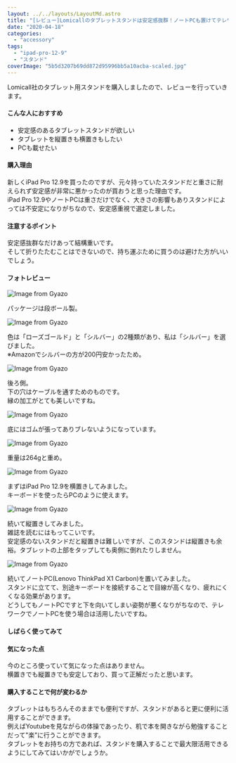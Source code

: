 ```yaml
---
layout: ../../layouts/LayoutMd.astro
title: "[レビュー]Lomicallのタブレットスタンドは安定感抜群！ノートPCも置けてテレワークでも活躍！"
date: "2020-04-18"
categories: 
  - "accessory"
tags: 
  - "ipad-pro-12-9"
  - "スタンド"
coverImage: "5b5d3207b69dd872d95996bb5a10acba-scaled.jpg"
---
```


Lomicall社のタブレット用スタンドを購入しましたので、レビューを行っていきます。

<div data-vc_mylinkbox_id="889318549"></div>

#### こんな人におすすめ

- 安定感のあるタブレットスタンドが欲しい
- タブレットを縦置きも横置きもしたい
- PCも載せたい

#### 購入理由

新しくiPad Pro 12.9を買ったのですが、元々持っていたスタンドだと重さに耐えられず安定感が非常に悪かったのが買おうと思った理由です。  
iPad Pro 12.9やノートPCは重さだけでなく、大きさの影響もありスタンドによっては不安定になりがちなので、安定感重視で選定しました。

#### 注意するポイント

安定感抜群なだけあって結構重いです。  
そして折りたたむことはできないので、持ち運ぶために買うのは避けた方がいいでしょう。

#### フォトレビュー

![Image from Gyazo](/archive/images/a62d7e7dcf660a911a8b2f2f1d35f661.jpg)

パッケージは段ボール製。

![Image from Gyazo](/archive/images/5b5d3207b69dd872d95996bb5a10acba.jpg)

色は「ローズゴールド」と「シルバー」の2種類があり、私は「シルバー」を選びました。  
※Amazonでシルバーの方が200円安かったため。

![Image from Gyazo](/archive/images/a9ad902bd84634281ec8f932ae128eda.jpg)

後ろ側。  
下の穴はケーブルを通すためのものです。  
縁の加工がとても美しいですね。

![Image from Gyazo](/archive/images/afbd7cad7220b632ce529aa9827c7cd2.jpg)

底にはゴムが張ってありブレないようになっています。

![Image from Gyazo](/archive/images/466e3fa50d76a8d61500e8acff60a5fd.jpg)

重量は264gと重め。

![Image from Gyazo](/archive/images/28ecd72797210a8fbfec238ad20f69c1.jpg)

まずはiPad Pro 12.9を横置きしてみました。  
キーボードを使ったらPCのように使えます。

![Image from Gyazo](/archive/images/ebd08f8eabde7f6a97b22879d2e85827.jpg)

続いて縦置きしてみました。  
雑誌を読むにはもってこいです。  
安定感のないスタンドだと縦置きは難しいですが、このスタンドは縦置きも余裕。タブレットの上部をタップしても奥側に倒れたりしません。

![Image from Gyazo](/archive/images/0061f35944f32139223c5f4a3ec7a9ff.jpg)

続いてノートPC(Lenovo ThinkPad X1 Carbon)を置いてみました。  
スタンドに立てて、別途キーボードを接続することで目線が高くなり、疲れにくくなる効果があります。  
どうしてもノートPCですと下を向いてしまい姿勢が悪くなりがちなので、テレワークでノートPCを使う場合は活用したいですね。

#### しばらく使ってみて

#### 気になった点

今のところ使っていて気になった点はありません。  
横置きでも縦置きでも安定しており、買って正解だったと思います。

#### 購入することで何が変わるか

タブレットはもちろんそのままでも便利ですが、スタンドがあると更に便利に活用することができます。  
例えばYoutubeを見ながらの体操であったり、机で本を開きながら勉強することだって"楽"に行うことができます。  
タブレットをお持ちの方であれば、スタンドを購入することで最大限活用できるようにしてみてはいかがでしょうか。

<div data-vc_mylinkbox_id="889318549"></div>